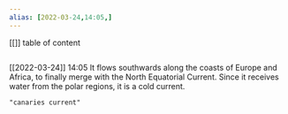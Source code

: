 ```yaml
---
alias: [2022-03-24,14:05,]
---
```

[[]]
table of content
```toc
```

[[2022-03-24]] 14:05
It flows southwards along the coasts of Europe and Africa, to finally merge with the North Equatorial Current.
Since it receives water from the polar regions, it is a cold current.
```query
"canaries current"
```